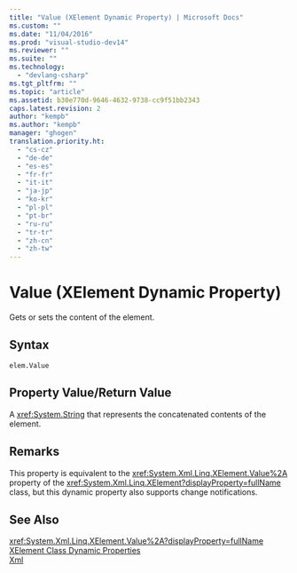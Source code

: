 ```yaml
---
title: "Value (XElement Dynamic Property) | Microsoft Docs"
ms.custom: ""
ms.date: "11/04/2016"
ms.prod: "visual-studio-dev14"
ms.reviewer: ""
ms.suite: ""
ms.technology: 
  - "devlang-csharp"
ms.tgt_pltfrm: ""
ms.topic: "article"
ms.assetid: b30e770d-9646-4632-9738-cc9f51bb2343
caps.latest.revision: 2
author: "kempb"
ms.author: "kempb"
manager: "ghogen"
translation.priority.ht: 
  - "cs-cz"
  - "de-de"
  - "es-es"
  - "fr-fr"
  - "it-it"
  - "ja-jp"
  - "ko-kr"
  - "pl-pl"
  - "pt-br"
  - "ru-ru"
  - "tr-tr"
  - "zh-cn"
  - "zh-tw"
---
```

# Value (XElement Dynamic Property)
Gets or sets the content of the element.  
  
## Syntax  
  
```  
elem.Value  
```  
  
## Property Value/Return Value  
 A <xref:System.String> that represents the concatenated contents of the element.  
  
## Remarks  
 This property is equivalent to the <xref:System.Xml.Linq.XElement.Value%2A> property of the <xref:System.Xml.Linq.XElement?displayProperty=fullName> class, but this dynamic property also supports change notifications.  
  
## See Also  
 <xref:System.Xml.Linq.XElement.Value%2A?displayProperty=fullName>   
 [XElement Class Dynamic Properties](../designers/xelement-class-dynamic-properties.md)   
 [Xml](../designers/xml-xelement-dynamic-property.md)